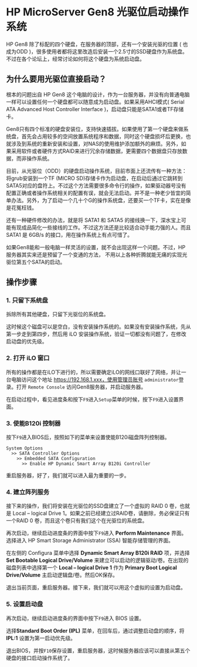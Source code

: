 # HP MicroServer Gen8 光驱位启动操作系统

HP Gen8 除了标配的四个硬盘，在服务器的顶部，还有一个安装光驱的位置 ( 也成为ODD )，很多使用者都将这里改造后安装一个2.5寸的SSD硬盘作为系统盘。不过在各个论坛上，经常讨论如何将这个硬盘为系统启动盘。



## 为什么要用光驱位直接启动？

根本的问题出自 HP Gen8 这个电脑的设计，作为一台服务器，并没有向普通电脑一样可以设置任何一个硬盘都可以随意成为启动盘。如果采用AHCI模式( Serial ATA Advanced Host Controller Interface )，启动盘只能是SATA1或者TF存储卡。

Gen8只有四个标准的硬盘安装位，支持快速插拔。如果使用了第一个硬盘来做系统盘，首先会占用较多的空间放置系统程序和数据，同时这个硬盘损坏后更换，也就涉及到系统的重新安装和设置，对NAS的使用维护添加额外的麻烦。另外，如果采用软件或者硬件方式RAID来进行冗余存储数据，更需要四个数据盘只存放数据，而非操作系统。

目前，从光驱位（ODD）的硬盘启动操作系统，目前市面上还流传有一种方法：将grub安装到一个TF (MICRO SD)存储卡作为启动盘，在启动后通过它跳转到SATA5对应的盘符上。不过这个方法需要很多命令行的操作，如果驱动器号没有配置正确或者操作系统相关的配置有误，就会无法启动。并不是一种老少皆宜的简单办法。另外，为了启动一个几十个G的操作系统盘，还要买一个TF卡，实在是像是花冤枉钱。

还有一种硬件修改的办法，就是将 SATA1 和 SATA5 的接线换一下，深水宝上可能有现成品简化一些接线的工作。不过这方法还是比较适合动手能力强的人。而且 SATA1 是 6GB/s 的接口，用在操作系统上有点可惜了。

如果Gen8能和一般电脑一样灵活的设置，就不会出现这样一个问题。不过，HP 服务器其实来还是预留了一个变通的方法， 不用以上各种折腾就能无痛的实现光驱位第五个SATA的启动。

## 操作步骤

### 1. 只留下系统盘

拆除所有其他硬盘，只留下光驱位的系统盘。

这时候这个磁盘可以是空白，没有安装操作系统的。如果没有安装操作系统，先从第一步走到第四步，然后用 iLO 安装操作系统，验证一切都没有问题了，在修改启动盘的优先级。

### 2. 打开 iLO 窗口

所有的操作都是在iLO下进行的，所以需要确定iLO的网线口联好了网络，并让一台电脑访问这个地址 https://192.168.1.xxx，使用管理员账号 `administrator`登录。打开 `Remote Console` 访问Gen8服务器，并启动服务器。

在启动过程中，看见进度条和按下`F9`进入`Setup`菜单的时候，按下`F9`进入设置界面。

### 3. 使能B120i 控制器

按下`F9`进入BIOS后，按照如下的菜单来设置使能B120i磁盘阵列控制器。

```
System Options 
  >> SATA Controller Options 
    >> Embedded SATA Configuration
      >> Enable HP Dynamic Smart Array B120i Controller
```

重启服务器，好了，我们就可以进入最为重要的一步。

### 4. 建立阵列服务

接下来的操作，我们将安装在光驱位的SSD盘建立了一个虚拟的 RAID 0 卷，也就是 Local – logical Drive 1。如果之前已经建立过RAID卷，请删除，务必保证只有一个RAID 0 卷，而且这个卷只有我们这个在光驱位的系统盘。

再次启动，继续启动进度条的界面中按下`F9`进入 **Perform  Maintenance** 界面。选择进入 HP Smart Storage Administrator (SSA) 智能存储管理的界面。

在左侧的 Configura 菜单中选择 **Dynamic Smart Array B120i RAID** 项，并选择 **Set Bootable Logical Drive/Volume**  来建立可以启动的逻辑驱动/卷。在出现的磁盘列表中选择第一个 **Local – logical Drive 1** 作为 **Primary Boot Logical Drive/Volume** 主启动逻辑盘/卷。然后OK保存。

退出当前页面，重启服务器。接下来，我们就可以用这个虚拟的设置为启动盘。

### 5. 设置启动盘

再次启动，继续启动进度条的界面中按下`F9`进入 BIOS 设置。

选择**Standard Boot Order (IPL)** 菜单，在回车后，通过调整启动盘的顺序，将 **IPL:1**  设置为第一启动优先级。

退出BIOS，并按`F10`保存设置，重启服务器，这时候服务器应该可以直接从第五个硬盘的接口启动操作系统了。

